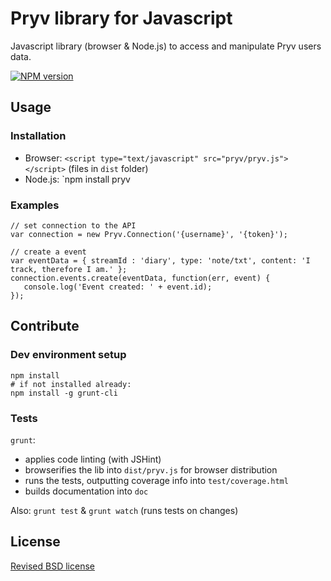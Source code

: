# Pryv library for Javascript

Javascript library (browser & Node.js) to access and manipulate Pryv users data.

[![NPM version](https://badge.fury.io/js/pryv.png)](http://badge.fury.io/js/pryv)


## Usage

### Installation

- Browser: `<script type="text/javascript" src="pryv/pryv.js"></script>` (files in `dist` folder)
- Node.js: `npm install pryv

### Examples

```
// set connection to the API
var connection = new Pryv.Connection('{username}', '{token}');

// create a event
var eventData = { streamId : 'diary', type: 'note/txt', content: 'I track, therefore I am.' };
connection.events.create(eventData, function(err, event) { 
   console.log('Event created: ' + event.id);
});
```

## Contribute

### Dev environment setup

```
npm install
# if not installed already:
npm install -g grunt-cli
```

### Tests

`grunt`:

- applies code linting (with JSHint)
- browserifies the lib into `dist/pryv.js` for browser distribution
- runs the tests, outputting coverage info into `test/coverage.html`
- builds documentation into `doc`

Also: `grunt test` & `grunt watch` (runs tests on changes)


## License

[Revised BSD license](https://github.com/pryv/documents/blob/master/license-bsd-revised.md)
